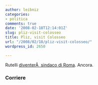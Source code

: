 ```yaml
---
author: leibniz
categories:
- politica
comments: true
date: '2008-02-18T12:14:01Z'
slug: pliz-visit-colosseo
title: Pliz, visit Colosseo
url: "/2008/02/18/pliz-visit-colosseo/"
wordpress_id: 2650

---
```

Rutelli [diventerÃ  sindaco di Roma](http://www.corriere.it/politica/08_febbraio_18/rutelli_sindaco_e611f34c-de0b-11dc-ab0c-0003ba99c667.shtml). Ancora.


### Corriere
